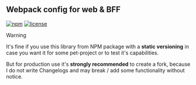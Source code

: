 ## Webpack config for web & BFF

[![npm](https://img.shields.io/npm/v/dk-webpack-config)](https://www.npmjs.com/package/dk-webpack-config)
[![license](https://img.shields.io/npm/l/dk-webpack-config)](https://github.com/dkazakov8/dk-framework/blob/master/packages/webpack-config/LICENSE)

> [!WARNING]  
> It's fine if you use this library from NPM package with a **static versioning** in case you
> want it for some pet-project or to test it's capabilities.
>
> But for production use it's **strongly recommended** to create a fork, because I do not write
> Changelogs and may break / add some functionality without notice.